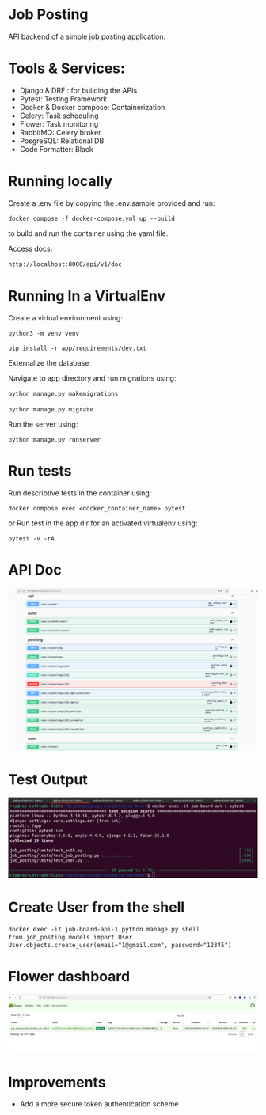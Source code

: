 # Job Posting
API backend of a simple job posting application.
  
# Tools & Services:
- Django & DRF : for building the APIs
- Pytest: Testing Framework
- Docker & Docker compose: Containerization
- Celery: Task scheduling
- Flower: Task monitoring
- RabbitMQ: Celery broker
- PosgreSQL: Relational DB
- Code Formatter: Black

# Running locally

Create a .env file by copying the .env.sample provided and run:

```
docker compose -f docker-compose.yml up --build
```
to build and run the container using the yaml file.

Access docs:
```sh
http://localhost:8000/api/v1/doc
```

# Running In a VirtualEnv

Create a virtual environment using:
```
python3 -m venv venv
```

```
pip install -r app/requirements/dev.txt
```
Externalize the database

Navigate to app directory and run migrations using:

```
python manage.py makemigrations

python manage.py migrate
```

Run the server using:
```
python manage.py runserver
```

# Run tests
Run descriptive tests in the container using:
```
docker compose exec <docker_container_name> pytest
```

or Run test in the app dir for an activated virtualenv using:

```
pytest -v -rA
```

# API Doc
![Screenshot](doc.png)

# Test Output
![Screenshot](test.png)

# Create User from the shell
```
docker exec -it job-board-api-1 python manage.py shell
from job_posting.models import User
User.objects.create_user(email="1@gmail.com", password="12345")
```

# Flower dashboard
![Screenshot](flower.png)


# Improvements
- Add a more secure token authentication scheme
